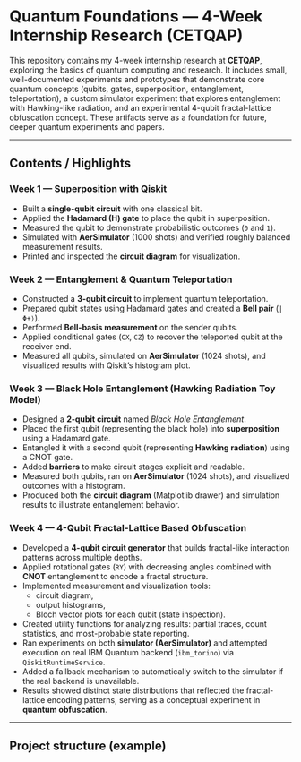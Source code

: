 # Quantum Foundations — 4-Week Internship Research (CETQAP)
  
This repository contains my 4-week internship research at **CETQAP**, exploring the basics of quantum computing and research. It includes small, well-documented experiments and prototypes that demonstrate core quantum concepts (qubits, gates, superposition, entanglement, teleportation), a custom simulator experiment that explores entanglement with Hawking-like radiation, and an experimental 4-qubit fractal-lattice obfuscation concept. These artifacts serve as a foundation for future, deeper quantum experiments and papers.

---

## Contents / Highlights

### Week 1 — Superposition with Qiskit
- Built a **single-qubit circuit** with one classical bit.  
- Applied the **Hadamard (H) gate** to place the qubit in superposition.  
- Measured the qubit to demonstrate probabilistic outcomes (`0` and `1`).  
- Simulated with **AerSimulator** (1000 shots) and verified roughly balanced measurement results.  
- Printed and inspected the **circuit diagram** for visualization.

### Week 2 — Entanglement & Quantum Teleportation
- Constructed a **3-qubit circuit** to implement quantum teleportation.  
- Prepared qubit states using Hadamard gates and created a **Bell pair** (`|Φ+⟩`).  
- Performed **Bell-basis measurement** on the sender qubits.  
- Applied conditional gates (`CX`, `CZ`) to recover the teleported qubit at the receiver end.  
- Measured all qubits, simulated on **AerSimulator** (1024 shots), and visualized results with Qiskit’s histogram plot.

### Week 3 — Black Hole Entanglement (Hawking Radiation Toy Model)
- Designed a **2-qubit circuit** named *Black Hole Entanglement*.  
- Placed the first qubit (representing the black hole) into **superposition** using a Hadamard gate.  
- Entangled it with a second qubit (representing **Hawking radiation**) using a CNOT gate.  
- Added **barriers** to make circuit stages explicit and readable.  
- Measured both qubits, ran on **AerSimulator** (1024 shots), and visualized outcomes with a histogram.  
- Produced both the **circuit diagram** (Matplotlib drawer) and simulation results to illustrate entanglement behavior.

### Week 4 — 4-Qubit Fractal-Lattice Based Obfuscation
- Developed a **4-qubit circuit generator** that builds fractal-like interaction patterns across multiple depths.  
- Applied rotational gates (`RY`) with decreasing angles combined with **CNOT** entanglement to encode a fractal structure.  
- Implemented measurement and visualization tools:
  - circuit diagram,  
  - output histograms,  
  - Bloch vector plots for each qubit (state inspection).  
- Created utility functions for analyzing results: partial traces, count statistics, and most-probable state reporting.  
- Ran experiments on both **simulator (AerSimulator)** and attempted execution on real IBM Quantum backend (`ibm_torino`) via `QiskitRuntimeService`.  
- Added a fallback mechanism to automatically switch to the simulator if the real backend is unavailable.  
- Results showed distinct state distributions that reflected the fractal-lattice encoding patterns, serving as a conceptual experiment in **quantum obfuscation**.

---

## Project structure (example)
